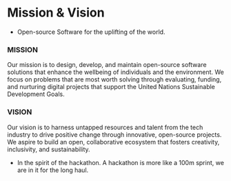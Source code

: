 # Mission & Vision

- Open-source Software for the uplifting of the world. 

### MISSION

Our mission is to design, develop, and maintain open-source software solutions that enhance the wellbeing of individuals and the environment. We focus on problems that are most worth solving through evaluating, funding, and nurturing digital projects that support the United Nations Sustainable Development Goals.

### VISION

Our vision is to harness untapped resources and talent from the tech industry to drive positive change through innovative, open-source projects. We aspire to build an open, collaborative ecosystem that fosters creativity, inclusivity, and sustainability.

* In the spirit of the hackathon. A hackathon is more like a 100m sprint, we are in it for the long haul.